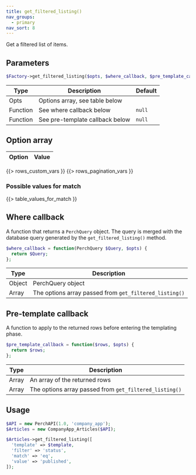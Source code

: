 ```yaml
---
title: get_filtered_listing()
nav_groups:
  - primary
nav_sort: 8
---
```


Get a filtered list of items.

## Parameters

```php
$Factory->get_filtered_listing($opts, $where_callback, $pre_template_callback);
```

| Type     | Description                     | Default |
| -------- | ------------------------------- | ------- |
| Opts     | Options array, see table below  |         |
| Function | See where callback below        | `null`  |
| Function | See pre-template callback below | `null`  |

## Option array

| Option | Value |
| ------ | ----- |
{{> rows_custom_vars }}
{{> rows_pagination_vars }}

### Possible values for match

{{> table_values_for_match }}

## Where callback

A function that returns a `PerchQuery` object. The query is merged with the database query generated by the `get_filtered_listing()` method.

```php
$where_callback = function(PerchQuery $Query, $opts) {
  return $Query;
};
```

| Type   | Description                                            |
| ------ | ------------------------------------------------------ |
| Object | PerchQuery object                                      |
| Array  | The options array passed from `get_filtered_listing()` |

## Pre-template callback

A function to apply to the returned rows before entering the templating phase.

```php
$pre_template_callback = function($rows, $opts) {
  return $rows;
};
```

| Type  | Description                                            |
| ----- | ------------------------------------------------------ |
| Array | An array of the returned rows                          |
| Array | The options array passed from `get_filtered_listing()` |



## Usage


```php
$API = new PerchAPI(1.0, 'company_app');
$Articles = new CompanyApp_Articles($API);

$Articles->get_filtered_listing([
  'template' => $template,
  'filter' => 'status',
  'match' => 'eq',
  'value' => 'published',
]);
```